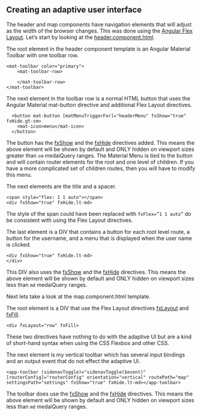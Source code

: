 ## Creating an adaptive user interface

The header and map components have navigation elements that will adjust as the width of the browser changes. This was done using the [Angular Flex Layout](https://github.com/angular/flex-layout). Let’s start by looking at the [header.component.html](https://github.com/epaitz/jsapi-angular-ngrx-ds2021/blob/master/src/app/header/header.component.html). 

The root element in the header component template is an Angular Material Toolbar with one toolbar row.

    <mat-toolbar color="primary">
        <mat-toolbar-row>

        </mat-toolbar-row>
    </mat-toolbar>

The next element in the toolbar row is a normal HTML button that uses the Angular Material mat-button directive and additional Flex Layout directives. 

      <button mat-button [matMenuTriggerFor]="headerMenu" fxShow="true" fxHide.gt-sm>
        <mat-icon>menu</mat-icon>
      </button>

The button has the [fxShow](https://github.com/angular/flex-layout/wiki/fxShow-API) and the [fxHide](https://github.com/angular/flex-layout/wiki/fxHide-API) directives added. This means the above element will be shown by default and ONLY hidden on viewport sizes greater than `sm` medaiQuery ranges. The Material Menu is tied to the button and will contain router elements for the root and one level of children. If you have a more complicated set of children routes, then you will have to modify this menu.

The next elements are the title and a spacer. 

    <span style="flex: 1 1 auto"></span>
    <div fxShow="true" fxHide.lt-md>
      
The style of the span could have been replaced with `fxFlex=”1 1 auto”` do be consistent with using the Flex Layout directives. 

The last element is a DIV that contains a button for each root level route, a button for the username, and a menu that is displayed when the user name is clicked. 

    <div fxShow="true" fxHide.lt-md>
    </div>

This DIV also uses the [fxShow](https://github.com/angular/flex-layout/wiki/fxShow-API) and the [fxHide](https://github.com/angular/flex-layout/wiki/fxHide-API) directives. This means the above element will be shown by default and ONLY hidden on viewport sizes less than `md` medaiQuery ranges.

Next lets take a look at the map.component.html template. 

The root element is a DIV that use the Flex Layout directives [fxLayout](https://github.com/angular/flex-layout/wiki/fxLayout-API) and [fxFill](https://github.com/angular/flex-layout/wiki/fxFlexFill-API).

    <div fxLayout="row" fxFill>
  
These two directives have nothing to do with the adaptive UI but are a kind of short-hand syntax when using the CSS Flexbox and other CSS.

The next element is my vertical toolbar which has several input bindings and an output event that do not effect the adaptive UI.

    <app-toolbar (sidenavToggle)="sidenavToggle($event)" [routerConfig]="routerConfig" orientation="vertical" routePath="map" settingsPath="settings" fxShow="true" fxHide.lt-md></app-toolbar>
    
The toolbar does use the [fxShow](https://github.com/angular/flex-layout/wiki/fxShow-API) and the [fxHide](https://github.com/angular/flex-layout/wiki/fxHide-API) directives. This means the above element will be shown by default and ONLY hidden on viewport sizes less than `md` medaiQuery ranges.














